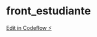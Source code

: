 # front_estudiante

[Edit in Codeflow ⚡️](https://stackblitz.com/~/github.com/D3mon5oul06/front_estudiante)